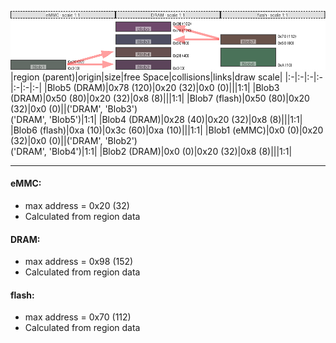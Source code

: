 ![memory map diagram](example_three_maps_diagram.png)
|region (parent)|origin|size|free Space|collisions|links|draw scale|
|:-|:-|:-|:-|:-|:-|:-|
|<span style='color:(64, 13, 60)'>Blob5 (DRAM)</span>|0x78 (120)|0x20 (32)|0x0 (0)|||1:1|
|<span style='color:(20, 20, 46)'>Blob3 (DRAM)</span>|0x50 (80)|0x20 (32)|0x8 (8)|||1:1|
|<span style='color:(56, 25, 15)'>Blob7 (flash)</span>|0x50 (80)|0x20 (32)|0x0 (0)||('DRAM', 'Blob3')<BR>('DRAM', 'Blob5')|1:1|
|<span style='color:(52, 23, 21)'>Blob4 (DRAM)</span>|0x28 (40)|0x20 (32)|0x8 (8)|||1:1|
|<span style='color:(14, 68, 34)'>Blob6 (flash)</span>|0xa (10)|0x3c (60)|0xa (10)|||1:1|
|<span style='color:(46, 58, 51)'>Blob1 (eMMC)</span>|0x0 (0)|0x20 (32)|0x0 (0)||('DRAM', 'Blob2')<BR>('DRAM', 'Blob4')|1:1|
|<span style='color:(39, 7, 36)'>Blob2 (DRAM)</span>|0x0 (0)|0x20 (32)|0x8 (8)|||1:1|

---
#### eMMC:
- max address = 0x20 (32)
- Calculated from region data
#### DRAM:
- max address = 0x98 (152)
- Calculated from region data
#### flash:
- max address = 0x70 (112)
- Calculated from region data